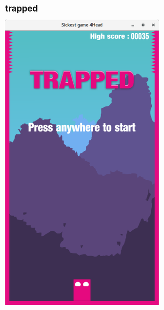 # trapped
![alt tag](https://raw.githubusercontent.com/Siltnamis/trapped/master/rdmeimgs/img1.png)


